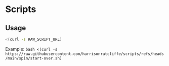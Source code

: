 # Scripts

## Usage

```bash
<(curl -s RAW_SCRIPT_URL)
```

Example: `bash <(curl -s https://raw.githubusercontent.com/harrisonratcliffe/scripts/refs/heads/main/spin/start-over.sh)`
